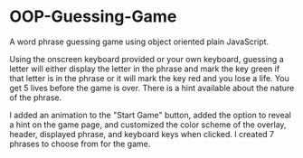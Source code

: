 # OOP-Guessing-Game
A word phrase guessing game using object oriented plain JavaScript.

Using the onscreen keyboard provided or your own keyboard, guessing a letter will either display the letter in the phrase and mark the key green if that letter is in the phrase or it will mark the key red and you lose a life. You get 5 lives before the game is over. There is a hint available about the nature of the phrase.

I added an animation to the "Start Game" button, added the option to reveal a hint on the game page, and customized the color scheme of the overlay, header, displayed phrase, and keyboard keys when clicked. I created 7 phrases to choose from for the game. 
